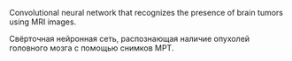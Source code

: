 Convolutional neural network that recognizes the presence of brain tumors using MRI images.

Свёрточная нейронная сеть, распознающая наличие опухолей головного мозга с помощью снимков МРТ.
